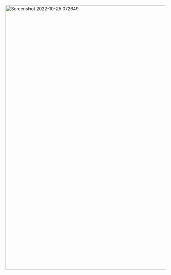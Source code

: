 <img width="830" alt="Screenshot 2022-10-25 072649" src="https://user-images.githubusercontent.com/75118943/197682636-d7460bf7-6a28-433a-8eb0-4f8a017be27d.png">

